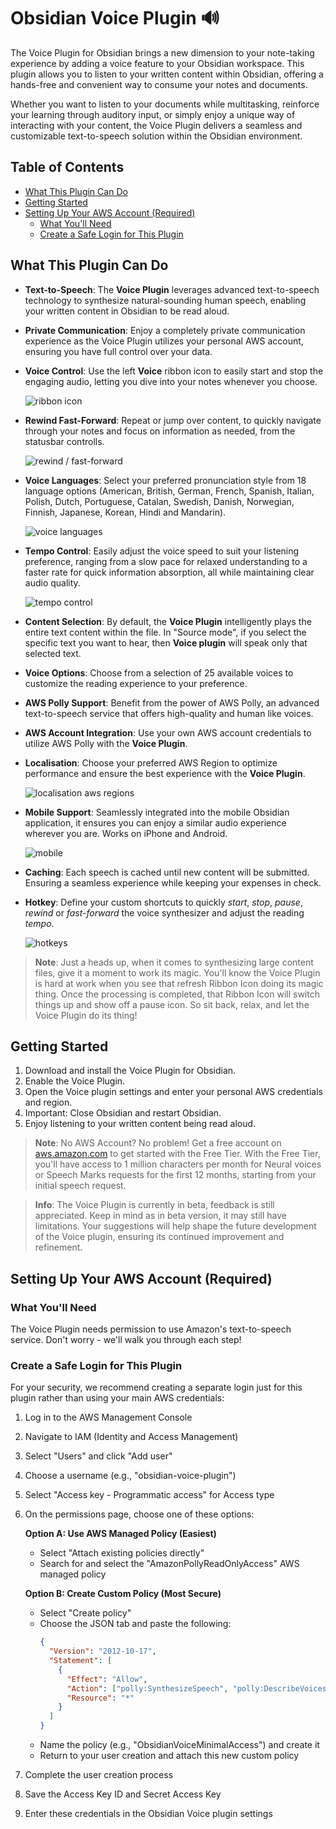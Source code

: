 # Obsidian Voice Plugin 🔊

The Voice Plugin for Obsidian brings a new dimension to your note-taking experience by adding a voice feature to your Obsidian workspace. This plugin allows you to listen to your written content within Obsidian, offering a hands-free and convenient way to consume your notes and documents.

Whether you want to listen to your documents while multitasking, reinforce your learning through auditory input, or simply enjoy a unique way of interacting with your content, the Voice Plugin delivers a seamless and customizable text-to-speech solution within the Obsidian environment.

## Table of Contents

- [What This Plugin Can Do](#what-this-plugin-can-do)
- [Getting Started](#getting-started)
- [Setting Up Your AWS Account (Required)](#setting-up-your-aws-account-required)
  - [What You'll Need](#what-youll-need)
  - [Create a Safe Login for This Plugin](#create-a-safe-login-for-this-plugin)

## What This Plugin Can Do

- **Text-to-Speech**: The **Voice Plugin** leverages advanced text-to-speech technology to synthesize natural-sounding human speech, enabling your written content in Obsidian to be read aloud.
- **Private Communication**: Enjoy a completely private communication experience as the Voice Plugin utilizes your personal AWS account, ensuring you have full control over your data.
- **Voice Control**: Use the left **Voice** ribbon icon to easily start and stop the engaging audio, letting you dive into your notes whenever you choose.

  ![ribbon icon](./assets/ribbon-icon.png)

- **Rewind Fast-Forward**: Repeat or jump over content, to quickly navigate through your notes and focus on information as needed, from the statusbar controlls.

  ![rewind / fast-forward](./assets/rewin-fast-forward.png)

- **Voice Languages**: Select your preferred pronunciation style from 18 language options (American, British, German, French, Spanish, Italian, Polish, Dutch, Portuguese, Catalan, Swedish, Danish, Norwegian, Finnish, Japanese, Korean, Hindi and Mandarin).

  ![voice languages](./assets/voices.png)

- **Tempo Control**: Easily adjust the voice speed to suit your listening preference, ranging from a slow pace for relaxed understanding to a faster rate for quick information absorption, all while maintaining clear audio quality.

  ![tempo control](./assets/tempo.png)

- **Content Selection**: By default, the **Voice Plugin** intelligently plays the entire text content within the file. In "Source mode", if you select the specific text you want to hear, then **Voice plugin** will speak only that selected text.
- **Voice Options**: Choose from a selection of 25 available voices to customize the reading experience to your preference.
- **AWS Polly Support**: Benefit from the power of AWS Polly, an advanced text-to-speech service that offers high-quality and human like voices.
- **AWS Account Integration**: Use your own AWS account credentials to utilize AWS Polly with the **Voice Plugin**.
- **Localisation**: Choose your preferred AWS Region to optimize performance and ensure the best experience with the **Voice Plugin**.

  ![localisation aws regions](./assets/aws-regions.png)

- **Mobile Support**: Seamlessly integrated into the mobile Obsidian application, it ensures you can enjoy a similar audio experience wherever you are. Works on iPhone and Android.

  ![mobile](./assets/mobile.jpg)

- **Caching**: Each speech is cached until new content will be submitted. Ensuring a seamless experience while keeping your expenses in check.
- **Hotkey**: Define your custom shortcuts to quickly _start_, _stop_, _pause_, _rewind_ or _fast-forward_ the voice synthesizer and adjust the reading _tempo_.

  ![hotkeys](./assets/hotkeys.png)

> **Note**: Just a heads up, when it comes to synthesizing large content files, give it a moment to work its magic. You'll know the Voice Plugin is hard at work when you see that refresh Ribbon Icon doing its magic thing. Once the processing is completed, that Ribbon Icon will switch things up and show off a pause icon. So sit back, relax, and let the Voice Plugin do its thing!

## Getting Started

1. Download and install the Voice Plugin for Obsidian.
2. Enable the Voice Plugin.
3. Open the Voice plugin settings and enter your personal AWS credentials and region.
4. Important: Close Obsidian and restart Obsidian.
5. Enjoy listening to your written content being read aloud.

> **Note**: No AWS Account? No problem! Get a free account on [aws.amazon.com](https://aws.amazon.com/) to get started with the Free Tier. With the Free Tier, you'll have access to 1 million characters per month for Neural voices or Speech Marks requests for the first 12 months, starting from your initial speech request.

> **Info**: The Voice Plugin is currently in beta, feedback is still appreciated. Keep in mind as in beta version, it may still have limitations. Your suggestions will help shape the future development of the Voice plugin, ensuring its continued improvement and refinement.

## Setting Up Your AWS Account (Required)

### What You'll Need

The Voice Plugin needs permission to use Amazon's text-to-speech service. Don't worry - we'll walk you through each step!

### Create a Safe Login for This Plugin

For your security, we recommend creating a separate login just for this plugin rather than using your main AWS credentials:

1. Log in to the AWS Management Console
2. Navigate to IAM (Identity and Access Management)
3. Select "Users" and click "Add user"
4. Choose a username (e.g., "obsidian-voice-plugin")
5. Select "Access key - Programmatic access" for Access type
6. On the permissions page, choose one of these options:

   **Option A: Use AWS Managed Policy (Easiest)**

   - Select "Attach existing policies directly"
   - Search for and select the "AmazonPollyReadOnlyAccess" AWS managed policy

   **Option B: Create Custom Policy (Most Secure)**

   - Select "Create policy"
   - Choose the JSON tab and paste the following:
     ```json
     {
       "Version": "2012-10-17",
       "Statement": [
         {
           "Effect": "Allow",
           "Action": ["polly:SynthesizeSpeech", "polly:DescribeVoices"],
           "Resource": "*"
         }
       ]
     }
     ```
   - Name the policy (e.g., "ObsidianVoiceMinimalAccess") and create it
   - Return to your user creation and attach this new custom policy

7. Complete the user creation process
8. Save the Access Key ID and Secret Access Key
9. Enter these credentials in the Obsidian Voice plugin settings

